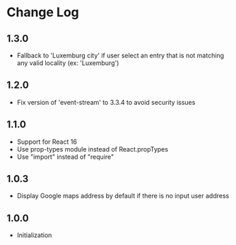 # Change Log

## 1.3.0
- Fallback to 'Luxemburg city' if user select an entry that is not matching any valid locality (ex: 'Luxemburg')

## 1.2.0
- Fix version of 'event-stream' to 3.3.4 to avoid security issues

## 1.1.0
- Support for React 16
- Use prop-types module instead of React.propTypes
- Use "import" instead of "require"

## 1.0.3
- Display Google maps address by default if there is no input user address

## 1.0.0
- Initialization
